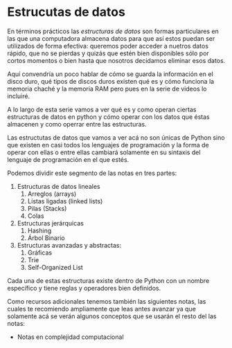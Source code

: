 # Estrucutas de datos

En términos prácticos las _estructuras de datos_ son formas particulares en las que una computadora almacena datos para que así estos puedan ser utilizados de forma efectiva: queremos poder acceder a nuetros datos rápido, que no se pierdas y quizás que estén bien disponibles sólo por cortos momentos o bien hasta que nosotros decidamos eliminar esos datos.  

Aquí convendría un poco hablar de cómo se guarda la información en el disco duro, qué tipos de discos duros existen qué es y cómo funciona la memoria chaché y la memoria RAM pero pues en la serie de videos lo incluiré. 

A lo largo de esta serie vamos a ver qué es y como operan ciertas estructuras de datos en python y cómo operar con los datos que éstas almacenen y como operrar entre las estructuras. 

Las estructutas de datos que vamos a ver acá no son únicas de Python sino que existen en casi todos los lenguajes de programación y la forma de operar con ellas o entre ellas cambiará solamente en su sintaxis del lenguaje de programación en el que estés.

Podemos dividir este segmento de las notas en tres partes:
1. Estructuras de datos lineales
    1. Arreglos (arrays)
    2. Listas ligadas (linked lists)
    3. Pilas (Stacks)
    4. Colas
2. Estructuras jerárquicas
    1. Hashing
    2. Árbol Binario
3. Estructuras avanzadas y abstractas:
    1. Gráficas
    2. Trie
    3. Self-Organized List

Cada una de estas estructuras existe dentro de Python con un nombre específico y tiene reglas y operadores bien definidos. 

Como recursos adicionales tenemos también las siguientes notas, las cuales te recomiendo ampliamente que leas antes avanzar ya que solamente acá se verán algunos conceptos que se usarán el resto del las notas:
* Notas en complejidad computacional 
